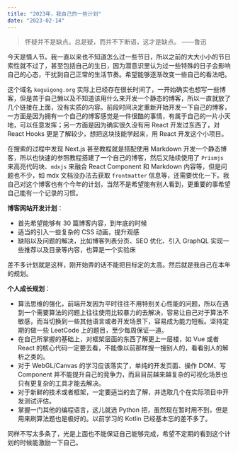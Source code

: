 ```yaml
---
title: "2023年，我自己的一些计划"
date: "2023-02-14"
---
```


> 怀疑并不是缺点。总是疑，而并不下断语，这才是缺点。 ——鲁迅

今天是情人节。我一直以来也不知道怎么过一些节日，所以之前的大大小小的节日索性就不过了，甚至包括自己的生日，因为潜意识里认为过一些特殊的日子会影响自己的心态，干扰到自己正常的生活节奏。希望能够逐渐改变一些自己的看法吧。

这个域名 `keguigong.org` 实际上已经存在很长时间了，一开始确实也想写一些博客，但是苦于自己懒以及不知道该用什么来开发一个静态的博客，所以一直就放了几个链接在上面，没有实质的内容。前段时间决定重新开始开发一下自己的博客，一方面是因为拥有一个自己的博客感觉是一件很酷的事情，有属于自己的一片小天地，可以任意发挥；另一方面是因为确实很久没有用 React 开发过东西了，对 React Hooks 更是了解较少，想把这块技能学起来，用 React 开发这个小项目。

在搜索的过程中发现 Next.js 甚至教程就是搭配使用 Markdown 开发一个静态博客，所以也快速的参照教程搭建了一个自己的博客，然后又陆续使用了 `Prismjs` 来高亮代码块、`mdxjs` 来融合 React Component 和 Markdown 内容等，但是问题也不少，如 mdx 文档没办法去获取 `frontmatter` 信息等，还需要优化一下。我自己对这个博客也有个今年的计划，当然不是希望能有别人看到，更重要的事希望自己能有一个记录的习惯。

**博客网站开发计划**：

- 首先希望能够有 30 篇博客内容，到年底的时候
- 适当的引入一些复杂的 CSS 动画，提升观感
- 缺陷以及问题的解决，比如博客列表分页、SEO 优化、引入 GraphQL 实现一些推荐以及目录等内容，也算是一个实验床

差不多计划就是这样，刚开始弄的话不能把目标定的太高。然后就是我自己在本年的规划。

**个人成长规划**：

- 算法思维的强化，前端开发因为平时往往不用特别关心性能的问题，所以在遇到一个需要算法的问题上往往使用比较暴力的去解决，容易让自己对于算法不敏感，而当切换到一些其他语言或者开发场景下，容易成为能力短板。坚持定期的做一些 LeetCode 上的题目，至少每周保证一道。
- 在自己所掌握的基础上，对框架层面的东西了解更上一层楼，如 Vue 或者 React 的核心代码一定要去看，不能像以前那样搜一搜别人的，看看别人的解析之类的。
- 对于 WebGL/Canvas 的学习应该落实了，单纯的开发页面、操作 DOM、写 Component 并不能提升自己的竞争力，而且目前越来越复杂的可视化场景也只有更复杂的工具才能去解决。
- 对于新鲜的技术或者框架，一定要适当的去了解，并选取几个在实际项目中开发测试评估。
- 掌握一门其他的编程语言，这儿就选 Python 把，虽然现在暂时用不到，但是用来刷算法题也是极好的。以前学习的 Kotlin 已经基本忘的差不多了。

同样不写太多条了，光是上面也不能保证自己能够完成，希望不定期的看到这个计划的时候能激励一下自己。
